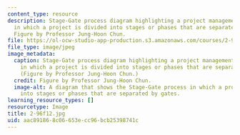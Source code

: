 ```yaml
---
content_type: resource
description: Stage-Gate process diagram highlighting a project management technique
  in which a project is divided into stages or phases that are separated by gates.
  Figure by Professor Jung-Hoon Chun.
file: https://ol-ocw-studio-app-production.s3.amazonaws.com/courses/2-96-management-in-engineering-fall-2012/aac891868c06653ecc96bcb25398741c_2-96f12.jpg
file_type: image/jpeg
image_metadata:
  caption: Stage-Gate process diagram highlighting a project management technique
    in which a project is divided into stages or phases that are separated by gates.
    (Figure by Professor Jung-Hoon Chun.)
  credit: Figure by Professor Jung-Hoon Chun.
  image-alt: A diagram that shows the Stage-Gate process in which a project is divided
    into stages or phases that are separated by gates.
learning_resource_types: []
resourcetype: Image
title: 2-96f12.jpg
uid: aac89186-8c06-653e-cc96-bcb25398741c
---
```

